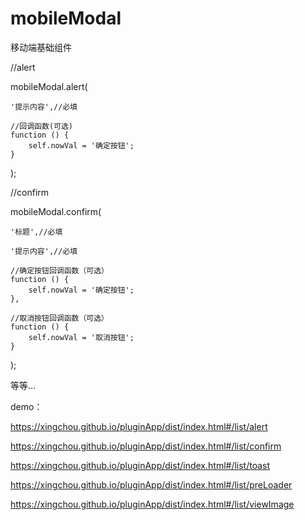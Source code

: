 # mobileModal
移动端基础组件

//alert

mobileModal.alert(

    '提示内容',//必填

    //回调函数(可选)
    function () {
        self.nowVal = '确定按钮';
    }
    
);



//confirm

mobileModal.confirm(

    '标题',//必填

    '提示内容',//必填

    //确定按钮回调函数（可选）
    function () {
        self.nowVal = '确定按钮';
    },

    //取消按钮回调函数（可选）
    function () {
        self.nowVal = '取消按钮';
    }
    
);

等等...

demo：

https://xingchou.github.io/pluginApp/dist/index.html#/list/alert

https://xingchou.github.io/pluginApp/dist/index.html#/list/confirm

https://xingchou.github.io/pluginApp/dist/index.html#/list/toast

https://xingchou.github.io/pluginApp/dist/index.html#/list/preLoader

https://xingchou.github.io/pluginApp/dist/index.html#/list/viewImage


